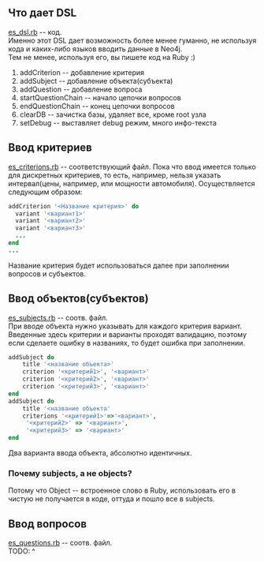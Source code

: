 ## Что дает DSL
[es_dsl.rb](es_dsl.rb) -- код.<br/>
Именно этот DSL дает возможность более менее гуманно, не используя кода и каких-либо языков вводить данные в Neo4j.<br/>
Тем не менее, используя его, вы пишете код на Ruby :) <br/>
1. addCriterion -- добавление критерия<br/>
2. addSubject -- добавление объекта(субъекта)<br/>
3. addQuestion -- добавление вопроса<br/>
4. startQuestionChain -- начало цепочки вопросов<br/>
5. endQuestionChain -- конец цепочки вопросов<br/>
6. clearDB -- зачистка базы, удаляет все, кроме root узла<br/>
7. setDebug -- выставляет debug режим, много инфо-текста<br/>

## Ввод критериев
[es_criterions.rb](es_criterions.rb) -- соответствующий файл.
Пока что ввод имеется только для дискретных критериев, то есть, например, нельзя указать интервал(цены, например, или мощности автомобиля).
Осуществляется следующим образом:
```Ruby
addCriterion '<Название критерия>' do
  variant '<вариант1>'
  variant '<вариант2>'
  variant '<вариант3>'
  ...
end
...
```
Название критерия будет использоваться далее при заполнении вопросов и субъектов.

## Ввод объектов(субъектов)
[es_subjects.rb](es_criterions.rb) -- соотв. файл. <br/>
При вводе объекта нужно указывать для каждого критерия вариант. Введенные здесь критерии и варианты проходят валидацию, поэтому если сделаете ошибку в названиях, то будет ошибка при заполнении.
```Ruby
addSubject do
	title '<название объекта>'
	criterion '<критерий1>', '<вариант>'
	criterion '<критерий2>', '<вариант>'
	criterion '<критерий3>', '<вариант>'
end
addSubject do
	title '<название объекта'
	criterions '<критерий1>'=>'<вариант>',
	 '<критерий2>' => '<вариант>', 
	 '<критерий3>' => '<вариант>'
end
```
Два варианта ввода объекта, абсолютно идентичных.

### Почему subjects, а не objects?
Потому что Object -- встроенное слово в Ruby, использовать его в чистую не получается в коде, оттуда и пошло все в subjects.

## Ввод вопросов
[es_questions.rb](es_questions.rb) -- соотв. файл. <br/>
TODO: ^
